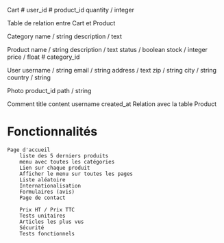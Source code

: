 Cart
    # user_id
    # product_id
    quantity / integer

Table de relation entre Cart et Product

Category
    name / string 
    description / text
    
Product
    name / string
    description / text 
    status / boolean
    stock / integer
    price / float
    # category_id
    
User
    username / string
    email / string
    address / text 
    zip / string
    city / string 
    country / string

Photo
    product_id
    path / string
    
Comment
    title 
    content
    username
    created_at
    Relation avec la table Product
    
# Fonctionnalités
    
    Page d'accueil
        liste des 5 derniers produits 
        menu avec toutes les catégories
        Lien sur chaque produit 
        Afficher le menu sur toutes les pages 
        Liste aléatoire
        Internationalisation
        Formulaires (avis)
        Page de contact 
        
        Prix HT / Prix TTC 
        Tests unitaires
        Articles les plus vus
        Sécurité
        Tests fonctionnels